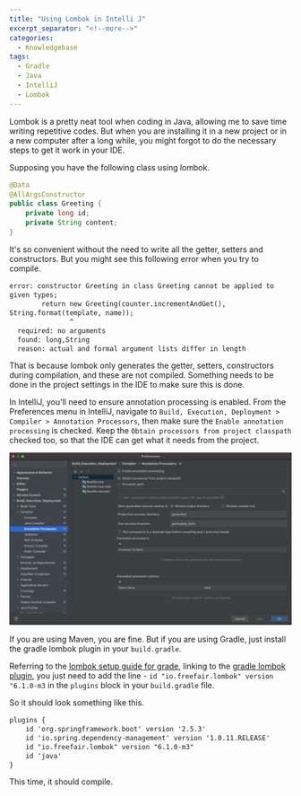 ```yaml
---
title: "Using Lombok in Intelli J"
excerpt_separator: "<!--more-->"
categories:
  - Knowledgebase
tags:
  - Gradle
  - Java
  - IntelliJ
  - Lombok
---
```


Lombok is a pretty neat tool when coding in Java, allowing me to save time writing repetitive codes. But when you are installing it in a new project or in a new computer after a long while, you might forgot to do the necessary steps to get it work in your IDE.

Supposing you have the following class using lombok. 

```java
@Data
@AllArgsConstructor
public class Greeting {
    private long id;
    private String content;
}
```

It's so convenient without the need to write all the getter, setters and constructors. But you might see this following error when you try to compile.

```
error: constructor Greeting in class Greeting cannot be applied to given types;
        return new Greeting(counter.incrementAndGet(), String.format(template, name));
               ^
  required: no arguments
  found: long,String
  reason: actual and formal argument lists differ in length

```

That is because lombok only generates the getter, setters, constructors during compilation, and these are not compiled. Something needs to be done in the project settings in the IDE to make sure this is done. 

<!--more-->

In IntelliJ, you'll need to ensure annotation processing is enabled. From the Preferences menu in IntelliJ, navigate to `Build, Execution, Deployment > Compiler > Annotation Processors`, then make sure the `Enable annotation processing` is checked. Keep the `Obtain processors from project classpath` checked too, so that the IDE can get what it needs from the project. 

![Enable annotation processing in IntelliJ Preferences](/assets/images/2020/08/intellij-lombok.png)

If you are using Maven, you are fine. But if you are using Gradle, just install the gradle lombok plugin in your `build.gradle`.

Referring to the [lombok setup guide for grade](https://projectlombok.org/setup/gradle), linking to the [gradle lombok plugin](https://plugins.gradle.org/plugin/io.freefair.lombok), you just need to add the line - `id "io.freefair.lombok" version "6.1.0-m3` in the `plugins` block in your `build.gradle` file. 

So it should look something like this.

```
plugins {
    id 'org.springframework.boot' version '2.5.3'
    id 'io.spring.dependency-management' version '1.0.11.RELEASE'
    id "io.freefair.lombok" version "6.1.0-m3"
    id 'java'
}
```

This time, it should compile. 